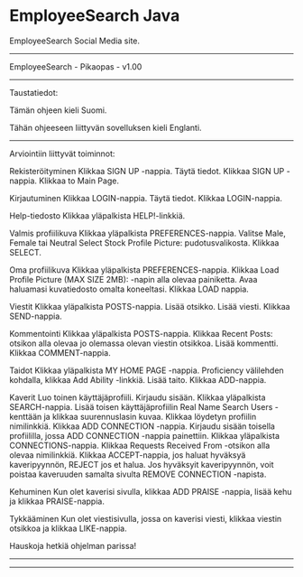 # EmployeeSearch Java
EmployeeSearch Social Media site.

****************************************************************************************************
EmployeeSearch - Pikaopas - v1.00
****************************************************************************************************
Taustatiedot:

Tämän ohjeen kieli
Suomi.

Tähän ohjeeseen liittyvän sovelluksen kieli
Englanti.

****************************************************************************************************
Arviointiin liittyvät toiminnot:

Rekisteröityminen
Klikkaa SIGN UP -nappia.
Täytä tiedot.
Klikkaa SIGN UP -nappia.
Klikkaa to Main Page.

Kirjautuminen
Klikkaa LOGIN-nappia.
Täytä tiedot.
Klikkaa LOGIN-nappia.

Help-tiedosto
Klikkaa yläpalkista HELP!-linkkiä.

Valmis profiilikuva
Klikkaa yläpalkista PREFERENCES-nappia.
Valitse Male, Female tai Neutral Select Stock Profile Picture: pudotusvalikosta.
Klikkaa SELECT.

Oma profiilikuva
Klikkaa yläpalkista PREFERENCES-nappia.
Klikkaa Load Profile Picture (MAX SIZE 2MB): -napin alla olevaa painiketta.
Avaa haluamasi kuvatiedosto omalta koneeltasi.
Klikkaa LOAD nappia.

Viestit
Klikkaa yläpalkista POSTS-nappia.
Lisää otsikko.
Lisää viesti.
Klikkaa SEND-nappia.

Kommentointi
Klikkaa yläpalkista POSTS-nappia.
Klikkaa Recent Posts: otsikon alla olevaa jo olemassa olevan viestin otsikkoa.
Lisää kommentti.
Klikkaa COMMENT-nappia.

Taidot
Klikkaa yläpalkista MY HOME PAGE -nappia.
Proficiency välilehden kohdalla, klikkaa Add Ability -linkkiä.
Lisää taito.
Klikkaa ADD-nappia.

Kaverit
Luo toinen käyttäjäprofiili.
Kirjaudu sisään.
Klikkaa yläpalkista SEARCH-nappia.
Lisää toisen käyttäjäprofiilin Real Name Search Users -kenttään ja klikkaa suurennuslasin kuvaa.
Klikkaa löydetyn profiilin nimilinkkiä.
Klikkaa ADD CONNECTION -nappia.
Kirjaudu sisään toisella profiililla, jossa ADD CONNECTION -nappia painettiin.
Klikkaa yläpalkista CONNECTIONS-nappia.
Klikkaa Requests Received From -otsikon alla olevaa nimilinkkiä.
Klikkaa ACCEPT-nappia, jos haluat hyväksyä kaveripyynnön, REJECT jos et halua.
Jos hyväksyit kaveripyynnön, voit poistaa kaveruuden samalta sivulta REMOVE CONNECTION -napista.

Kehuminen
Kun olet kaverisi sivulla, klikkaa ADD PRAISE -nappia, lisää kehu ja klikkaa PRAISE-nappia.

Tykkääminen
Kun olet viestisivulla, jossa on kaverisi viesti, klikkaa viestin otsikkoa ja klikkaa LIKE-nappia.

Hauskoja hetkiä ohjelman parissa!

****************************************************************************************************
****************************************************************************************************